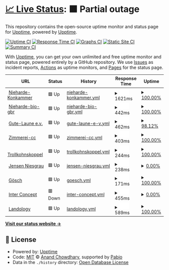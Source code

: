 # [📈 Live Status](https://demo.upptime.js.org): <!--live status--> **🟧 Partial outage**

This repository contains the open-source uptime monitor and status page for [Upptime](https://upptime.js.org), powered by [Upptime](https://github.com/upptime/upptime).

[![Uptime CI](https://github.com/upptime/upptime/workflows/Uptime%20CI/badge.svg)](https://github.com/upptime/upptime/actions?query=workflow%3A%22Uptime+CI%22)
[![Response Time CI](https://github.com/upptime/upptime/workflows/Response%20Time%20CI/badge.svg)](https://github.com/upptime/upptime/actions?query=workflow%3A%22Response+Time+CI%22)
[![Graphs CI](https://github.com/upptime/upptime/workflows/Graphs%20CI/badge.svg)](https://github.com/upptime/upptime/actions?query=workflow%3A%22Graphs+CI%22)
[![Static Site CI](https://github.com/upptime/upptime/workflows/Static%20Site%20CI/badge.svg)](https://github.com/upptime/upptime/actions?query=workflow%3A%22Static+Site+CI%22)
[![Summary CI](https://github.com/upptime/upptime/workflows/Summary%20CI/badge.svg)](https://github.com/upptime/upptime/actions?query=workflow%3A%22Summary+CI%22)

With [Upptime](https://upptime.js.org), you can get your own unlimited and free uptime monitor and status page, powered entirely by a GitHub repository. We use [Issues](https://github.com/upptime/upptime/issues) as incident reports, [Actions](https://github.com/upptime/upptime/actions) as uptime monitors, and [Pages](https://demo.upptime.js.org) for the status page.

<!--start: status pages-->
<!-- This summary is generated by Upptime (https://github.com/upptime/upptime) -->
<!-- Do not edit this manually, your changes will be overwritten -->
<!-- prettier-ignore -->
| URL | Status | History | Response Time | Uptime |
| --- | ------ | ------- | ------------- | ------ |
| <img alt="" src="https://icons.duckduckgo.com/ip3/nieharde-kornkammer.de.ico" height="13"> [Nieharde-Konkammer](https://nieharde-kornkammer.de) | 🟩 Up | [nieharde-konkammer.yml](https://github.com/sneezegray/uptime/commits/HEAD/history/nieharde-konkammer.yml) | <details><summary><img alt="Response time graph" src="./graphs/nieharde-konkammer/response-time-week.png" height="20"> 1621ms</summary><br><a href="https://demo.upptime.js.org/history/nieharde-konkammer"><img alt="Response time 1770" src="https://img.shields.io/endpoint?url=https%3A%2F%2Fraw.githubusercontent.com%2Fsneezegray%2Fuptime%2FHEAD%2Fapi%2Fnieharde-konkammer%2Fresponse-time.json"></a><br><a href="https://demo.upptime.js.org/history/nieharde-konkammer"><img alt="24-hour response time 2100" src="https://img.shields.io/endpoint?url=https%3A%2F%2Fraw.githubusercontent.com%2Fsneezegray%2Fuptime%2FHEAD%2Fapi%2Fnieharde-konkammer%2Fresponse-time-day.json"></a><br><a href="https://demo.upptime.js.org/history/nieharde-konkammer"><img alt="7-day response time 1621" src="https://img.shields.io/endpoint?url=https%3A%2F%2Fraw.githubusercontent.com%2Fsneezegray%2Fuptime%2FHEAD%2Fapi%2Fnieharde-konkammer%2Fresponse-time-week.json"></a><br><a href="https://demo.upptime.js.org/history/nieharde-konkammer"><img alt="30-day response time 1665" src="https://img.shields.io/endpoint?url=https%3A%2F%2Fraw.githubusercontent.com%2Fsneezegray%2Fuptime%2FHEAD%2Fapi%2Fnieharde-konkammer%2Fresponse-time-month.json"></a><br><a href="https://demo.upptime.js.org/history/nieharde-konkammer"><img alt="1-year response time 1770" src="https://img.shields.io/endpoint?url=https%3A%2F%2Fraw.githubusercontent.com%2Fsneezegray%2Fuptime%2FHEAD%2Fapi%2Fnieharde-konkammer%2Fresponse-time-year.json"></a></details> | <details><summary><a href="https://demo.upptime.js.org/history/nieharde-konkammer">100.00%</a></summary><a href="https://demo.upptime.js.org/history/nieharde-konkammer"><img alt="All-time uptime 100.00%" src="https://img.shields.io/endpoint?url=https%3A%2F%2Fraw.githubusercontent.com%2Fsneezegray%2Fuptime%2FHEAD%2Fapi%2Fnieharde-konkammer%2Fuptime.json"></a><br><a href="https://demo.upptime.js.org/history/nieharde-konkammer"><img alt="24-hour uptime 100.00%" src="https://img.shields.io/endpoint?url=https%3A%2F%2Fraw.githubusercontent.com%2Fsneezegray%2Fuptime%2FHEAD%2Fapi%2Fnieharde-konkammer%2Fuptime-day.json"></a><br><a href="https://demo.upptime.js.org/history/nieharde-konkammer"><img alt="7-day uptime 100.00%" src="https://img.shields.io/endpoint?url=https%3A%2F%2Fraw.githubusercontent.com%2Fsneezegray%2Fuptime%2FHEAD%2Fapi%2Fnieharde-konkammer%2Fuptime-week.json"></a><br><a href="https://demo.upptime.js.org/history/nieharde-konkammer"><img alt="30-day uptime 100.00%" src="https://img.shields.io/endpoint?url=https%3A%2F%2Fraw.githubusercontent.com%2Fsneezegray%2Fuptime%2FHEAD%2Fapi%2Fnieharde-konkammer%2Fuptime-month.json"></a><br><a href="https://demo.upptime.js.org/history/nieharde-konkammer"><img alt="1-year uptime 100.00%" src="https://img.shields.io/endpoint?url=https%3A%2F%2Fraw.githubusercontent.com%2Fsneezegray%2Fuptime%2FHEAD%2Fapi%2Fnieharde-konkammer%2Fuptime-year.json"></a></details>
| <img alt="" src="https://icons.duckduckgo.com/ip3/nieharde-bio-gbr.de.ico" height="13"> [Nieharde-bio-gbr](https://Nieharde-bio-gbr.de) | 🟩 Up | [nieharde-bio-gbr.yml](https://github.com/sneezegray/uptime/commits/HEAD/history/nieharde-bio-gbr.yml) | <details><summary><img alt="Response time graph" src="./graphs/nieharde-bio-gbr/response-time-week.png" height="20"> 442ms</summary><br><a href="https://demo.upptime.js.org/history/nieharde-bio-gbr"><img alt="Response time 428" src="https://img.shields.io/endpoint?url=https%3A%2F%2Fraw.githubusercontent.com%2Fsneezegray%2Fuptime%2FHEAD%2Fapi%2Fnieharde-bio-gbr%2Fresponse-time.json"></a><br><a href="https://demo.upptime.js.org/history/nieharde-bio-gbr"><img alt="24-hour response time 248" src="https://img.shields.io/endpoint?url=https%3A%2F%2Fraw.githubusercontent.com%2Fsneezegray%2Fuptime%2FHEAD%2Fapi%2Fnieharde-bio-gbr%2Fresponse-time-day.json"></a><br><a href="https://demo.upptime.js.org/history/nieharde-bio-gbr"><img alt="7-day response time 442" src="https://img.shields.io/endpoint?url=https%3A%2F%2Fraw.githubusercontent.com%2Fsneezegray%2Fuptime%2FHEAD%2Fapi%2Fnieharde-bio-gbr%2Fresponse-time-week.json"></a><br><a href="https://demo.upptime.js.org/history/nieharde-bio-gbr"><img alt="30-day response time 403" src="https://img.shields.io/endpoint?url=https%3A%2F%2Fraw.githubusercontent.com%2Fsneezegray%2Fuptime%2FHEAD%2Fapi%2Fnieharde-bio-gbr%2Fresponse-time-month.json"></a><br><a href="https://demo.upptime.js.org/history/nieharde-bio-gbr"><img alt="1-year response time 428" src="https://img.shields.io/endpoint?url=https%3A%2F%2Fraw.githubusercontent.com%2Fsneezegray%2Fuptime%2FHEAD%2Fapi%2Fnieharde-bio-gbr%2Fresponse-time-year.json"></a></details> | <details><summary><a href="https://demo.upptime.js.org/history/nieharde-bio-gbr">100.00%</a></summary><a href="https://demo.upptime.js.org/history/nieharde-bio-gbr"><img alt="All-time uptime 99.98%" src="https://img.shields.io/endpoint?url=https%3A%2F%2Fraw.githubusercontent.com%2Fsneezegray%2Fuptime%2FHEAD%2Fapi%2Fnieharde-bio-gbr%2Fuptime.json"></a><br><a href="https://demo.upptime.js.org/history/nieharde-bio-gbr"><img alt="24-hour uptime 100.00%" src="https://img.shields.io/endpoint?url=https%3A%2F%2Fraw.githubusercontent.com%2Fsneezegray%2Fuptime%2FHEAD%2Fapi%2Fnieharde-bio-gbr%2Fuptime-day.json"></a><br><a href="https://demo.upptime.js.org/history/nieharde-bio-gbr"><img alt="7-day uptime 100.00%" src="https://img.shields.io/endpoint?url=https%3A%2F%2Fraw.githubusercontent.com%2Fsneezegray%2Fuptime%2FHEAD%2Fapi%2Fnieharde-bio-gbr%2Fuptime-week.json"></a><br><a href="https://demo.upptime.js.org/history/nieharde-bio-gbr"><img alt="30-day uptime 100.00%" src="https://img.shields.io/endpoint?url=https%3A%2F%2Fraw.githubusercontent.com%2Fsneezegray%2Fuptime%2FHEAD%2Fapi%2Fnieharde-bio-gbr%2Fuptime-month.json"></a><br><a href="https://demo.upptime.js.org/history/nieharde-bio-gbr"><img alt="1-year uptime 99.98%" src="https://img.shields.io/endpoint?url=https%3A%2F%2Fraw.githubusercontent.com%2Fsneezegray%2Fuptime%2FHEAD%2Fapi%2Fnieharde-bio-gbr%2Fuptime-year.json"></a></details>
| <img alt="" src="https://icons.duckduckgo.com/ip3/gute-laune.org.ico" height="13"> [Gute-Laune e.v.](https://gute-laune.org) | 🟩 Up | [gute-laune-e-v.yml](https://github.com/sneezegray/uptime/commits/HEAD/history/gute-laune-e-v.yml) | <details><summary><img alt="Response time graph" src="./graphs/gute-laune-e-v/response-time-week.png" height="20"> 462ms</summary><br><a href="https://demo.upptime.js.org/history/gute-laune-e-v"><img alt="Response time 465" src="https://img.shields.io/endpoint?url=https%3A%2F%2Fraw.githubusercontent.com%2Fsneezegray%2Fuptime%2FHEAD%2Fapi%2Fgute-laune-e-v%2Fresponse-time.json"></a><br><a href="https://demo.upptime.js.org/history/gute-laune-e-v"><img alt="24-hour response time 608" src="https://img.shields.io/endpoint?url=https%3A%2F%2Fraw.githubusercontent.com%2Fsneezegray%2Fuptime%2FHEAD%2Fapi%2Fgute-laune-e-v%2Fresponse-time-day.json"></a><br><a href="https://demo.upptime.js.org/history/gute-laune-e-v"><img alt="7-day response time 462" src="https://img.shields.io/endpoint?url=https%3A%2F%2Fraw.githubusercontent.com%2Fsneezegray%2Fuptime%2FHEAD%2Fapi%2Fgute-laune-e-v%2Fresponse-time-week.json"></a><br><a href="https://demo.upptime.js.org/history/gute-laune-e-v"><img alt="30-day response time 485" src="https://img.shields.io/endpoint?url=https%3A%2F%2Fraw.githubusercontent.com%2Fsneezegray%2Fuptime%2FHEAD%2Fapi%2Fgute-laune-e-v%2Fresponse-time-month.json"></a><br><a href="https://demo.upptime.js.org/history/gute-laune-e-v"><img alt="1-year response time 465" src="https://img.shields.io/endpoint?url=https%3A%2F%2Fraw.githubusercontent.com%2Fsneezegray%2Fuptime%2FHEAD%2Fapi%2Fgute-laune-e-v%2Fresponse-time-year.json"></a></details> | <details><summary><a href="https://demo.upptime.js.org/history/gute-laune-e-v">98.12%</a></summary><a href="https://demo.upptime.js.org/history/gute-laune-e-v"><img alt="All-time uptime 99.89%" src="https://img.shields.io/endpoint?url=https%3A%2F%2Fraw.githubusercontent.com%2Fsneezegray%2Fuptime%2FHEAD%2Fapi%2Fgute-laune-e-v%2Fuptime.json"></a><br><a href="https://demo.upptime.js.org/history/gute-laune-e-v"><img alt="24-hour uptime 100.00%" src="https://img.shields.io/endpoint?url=https%3A%2F%2Fraw.githubusercontent.com%2Fsneezegray%2Fuptime%2FHEAD%2Fapi%2Fgute-laune-e-v%2Fuptime-day.json"></a><br><a href="https://demo.upptime.js.org/history/gute-laune-e-v"><img alt="7-day uptime 98.12%" src="https://img.shields.io/endpoint?url=https%3A%2F%2Fraw.githubusercontent.com%2Fsneezegray%2Fuptime%2FHEAD%2Fapi%2Fgute-laune-e-v%2Fuptime-week.json"></a><br><a href="https://demo.upptime.js.org/history/gute-laune-e-v"><img alt="30-day uptime 99.57%" src="https://img.shields.io/endpoint?url=https%3A%2F%2Fraw.githubusercontent.com%2Fsneezegray%2Fuptime%2FHEAD%2Fapi%2Fgute-laune-e-v%2Fuptime-month.json"></a><br><a href="https://demo.upptime.js.org/history/gute-laune-e-v"><img alt="1-year uptime 99.89%" src="https://img.shields.io/endpoint?url=https%3A%2F%2Fraw.githubusercontent.com%2Fsneezegray%2Fuptime%2FHEAD%2Fapi%2Fgute-laune-e-v%2Fuptime-year.json"></a></details>
| <img alt="" src="https://icons.duckduckgo.com/ip3/zimmerei-cc.de.ico" height="13"> [Zimmerei-cc](https://zimmerei-cc.de) | 🟩 Up | [zimmerei-cc.yml](https://github.com/sneezegray/uptime/commits/HEAD/history/zimmerei-cc.yml) | <details><summary><img alt="Response time graph" src="./graphs/zimmerei-cc/response-time-week.png" height="20"> 403ms</summary><br><a href="https://demo.upptime.js.org/history/zimmerei-cc"><img alt="Response time 390" src="https://img.shields.io/endpoint?url=https%3A%2F%2Fraw.githubusercontent.com%2Fsneezegray%2Fuptime%2FHEAD%2Fapi%2Fzimmerei-cc%2Fresponse-time.json"></a><br><a href="https://demo.upptime.js.org/history/zimmerei-cc"><img alt="24-hour response time 423" src="https://img.shields.io/endpoint?url=https%3A%2F%2Fraw.githubusercontent.com%2Fsneezegray%2Fuptime%2FHEAD%2Fapi%2Fzimmerei-cc%2Fresponse-time-day.json"></a><br><a href="https://demo.upptime.js.org/history/zimmerei-cc"><img alt="7-day response time 403" src="https://img.shields.io/endpoint?url=https%3A%2F%2Fraw.githubusercontent.com%2Fsneezegray%2Fuptime%2FHEAD%2Fapi%2Fzimmerei-cc%2Fresponse-time-week.json"></a><br><a href="https://demo.upptime.js.org/history/zimmerei-cc"><img alt="30-day response time 396" src="https://img.shields.io/endpoint?url=https%3A%2F%2Fraw.githubusercontent.com%2Fsneezegray%2Fuptime%2FHEAD%2Fapi%2Fzimmerei-cc%2Fresponse-time-month.json"></a><br><a href="https://demo.upptime.js.org/history/zimmerei-cc"><img alt="1-year response time 390" src="https://img.shields.io/endpoint?url=https%3A%2F%2Fraw.githubusercontent.com%2Fsneezegray%2Fuptime%2FHEAD%2Fapi%2Fzimmerei-cc%2Fresponse-time-year.json"></a></details> | <details><summary><a href="https://demo.upptime.js.org/history/zimmerei-cc">100.00%</a></summary><a href="https://demo.upptime.js.org/history/zimmerei-cc"><img alt="All-time uptime 100.00%" src="https://img.shields.io/endpoint?url=https%3A%2F%2Fraw.githubusercontent.com%2Fsneezegray%2Fuptime%2FHEAD%2Fapi%2Fzimmerei-cc%2Fuptime.json"></a><br><a href="https://demo.upptime.js.org/history/zimmerei-cc"><img alt="24-hour uptime 100.00%" src="https://img.shields.io/endpoint?url=https%3A%2F%2Fraw.githubusercontent.com%2Fsneezegray%2Fuptime%2FHEAD%2Fapi%2Fzimmerei-cc%2Fuptime-day.json"></a><br><a href="https://demo.upptime.js.org/history/zimmerei-cc"><img alt="7-day uptime 100.00%" src="https://img.shields.io/endpoint?url=https%3A%2F%2Fraw.githubusercontent.com%2Fsneezegray%2Fuptime%2FHEAD%2Fapi%2Fzimmerei-cc%2Fuptime-week.json"></a><br><a href="https://demo.upptime.js.org/history/zimmerei-cc"><img alt="30-day uptime 100.00%" src="https://img.shields.io/endpoint?url=https%3A%2F%2Fraw.githubusercontent.com%2Fsneezegray%2Fuptime%2FHEAD%2Fapi%2Fzimmerei-cc%2Fuptime-month.json"></a><br><a href="https://demo.upptime.js.org/history/zimmerei-cc"><img alt="1-year uptime 100.00%" src="https://img.shields.io/endpoint?url=https%3A%2F%2Fraw.githubusercontent.com%2Fsneezegray%2Fuptime%2FHEAD%2Fapi%2Fzimmerei-cc%2Fuptime-year.json"></a></details>
| <img alt="" src="https://icons.duckduckgo.com/ip3/trollkohnskoppel.de.ico" height="13"> [Trollkohnskoppel](https://trollkohnskoppel.de) | 🟩 Up | [trollkohnskoppel.yml](https://github.com/sneezegray/uptime/commits/HEAD/history/trollkohnskoppel.yml) | <details><summary><img alt="Response time graph" src="./graphs/trollkohnskoppel/response-time-week.png" height="20"> 244ms</summary><br><a href="https://demo.upptime.js.org/history/trollkohnskoppel"><img alt="Response time 264" src="https://img.shields.io/endpoint?url=https%3A%2F%2Fraw.githubusercontent.com%2Fsneezegray%2Fuptime%2FHEAD%2Fapi%2Ftrollkohnskoppel%2Fresponse-time.json"></a><br><a href="https://demo.upptime.js.org/history/trollkohnskoppel"><img alt="24-hour response time 235" src="https://img.shields.io/endpoint?url=https%3A%2F%2Fraw.githubusercontent.com%2Fsneezegray%2Fuptime%2FHEAD%2Fapi%2Ftrollkohnskoppel%2Fresponse-time-day.json"></a><br><a href="https://demo.upptime.js.org/history/trollkohnskoppel"><img alt="7-day response time 244" src="https://img.shields.io/endpoint?url=https%3A%2F%2Fraw.githubusercontent.com%2Fsneezegray%2Fuptime%2FHEAD%2Fapi%2Ftrollkohnskoppel%2Fresponse-time-week.json"></a><br><a href="https://demo.upptime.js.org/history/trollkohnskoppel"><img alt="30-day response time 250" src="https://img.shields.io/endpoint?url=https%3A%2F%2Fraw.githubusercontent.com%2Fsneezegray%2Fuptime%2FHEAD%2Fapi%2Ftrollkohnskoppel%2Fresponse-time-month.json"></a><br><a href="https://demo.upptime.js.org/history/trollkohnskoppel"><img alt="1-year response time 264" src="https://img.shields.io/endpoint?url=https%3A%2F%2Fraw.githubusercontent.com%2Fsneezegray%2Fuptime%2FHEAD%2Fapi%2Ftrollkohnskoppel%2Fresponse-time-year.json"></a></details> | <details><summary><a href="https://demo.upptime.js.org/history/trollkohnskoppel">100.00%</a></summary><a href="https://demo.upptime.js.org/history/trollkohnskoppel"><img alt="All-time uptime 100.00%" src="https://img.shields.io/endpoint?url=https%3A%2F%2Fraw.githubusercontent.com%2Fsneezegray%2Fuptime%2FHEAD%2Fapi%2Ftrollkohnskoppel%2Fuptime.json"></a><br><a href="https://demo.upptime.js.org/history/trollkohnskoppel"><img alt="24-hour uptime 100.00%" src="https://img.shields.io/endpoint?url=https%3A%2F%2Fraw.githubusercontent.com%2Fsneezegray%2Fuptime%2FHEAD%2Fapi%2Ftrollkohnskoppel%2Fuptime-day.json"></a><br><a href="https://demo.upptime.js.org/history/trollkohnskoppel"><img alt="7-day uptime 100.00%" src="https://img.shields.io/endpoint?url=https%3A%2F%2Fraw.githubusercontent.com%2Fsneezegray%2Fuptime%2FHEAD%2Fapi%2Ftrollkohnskoppel%2Fuptime-week.json"></a><br><a href="https://demo.upptime.js.org/history/trollkohnskoppel"><img alt="30-day uptime 100.00%" src="https://img.shields.io/endpoint?url=https%3A%2F%2Fraw.githubusercontent.com%2Fsneezegray%2Fuptime%2FHEAD%2Fapi%2Ftrollkohnskoppel%2Fuptime-month.json"></a><br><a href="https://demo.upptime.js.org/history/trollkohnskoppel"><img alt="1-year uptime 100.00%" src="https://img.shields.io/endpoint?url=https%3A%2F%2Fraw.githubusercontent.com%2Fsneezegray%2Fuptime%2FHEAD%2Fapi%2Ftrollkohnskoppel%2Fuptime-year.json"></a></details>
| <img alt="" src="https://icons.duckduckgo.com/ip3/jensen-niesgrau.de.ico" height="13"> [Jensen Niesgrau](https://jensen-niesgrau.de) | 🟩 Up | [jensen-niesgrau.yml](https://github.com/sneezegray/uptime/commits/HEAD/history/jensen-niesgrau.yml) | <details><summary><img alt="Response time graph" src="./graphs/jensen-niesgrau/response-time-week.png" height="20"> 238ms</summary><br><a href="https://demo.upptime.js.org/history/jensen-niesgrau"><img alt="Response time 269" src="https://img.shields.io/endpoint?url=https%3A%2F%2Fraw.githubusercontent.com%2Fsneezegray%2Fuptime%2FHEAD%2Fapi%2Fjensen-niesgrau%2Fresponse-time.json"></a><br><a href="https://demo.upptime.js.org/history/jensen-niesgrau"><img alt="24-hour response time 238" src="https://img.shields.io/endpoint?url=https%3A%2F%2Fraw.githubusercontent.com%2Fsneezegray%2Fuptime%2FHEAD%2Fapi%2Fjensen-niesgrau%2Fresponse-time-day.json"></a><br><a href="https://demo.upptime.js.org/history/jensen-niesgrau"><img alt="7-day response time 238" src="https://img.shields.io/endpoint?url=https%3A%2F%2Fraw.githubusercontent.com%2Fsneezegray%2Fuptime%2FHEAD%2Fapi%2Fjensen-niesgrau%2Fresponse-time-week.json"></a><br><a href="https://demo.upptime.js.org/history/jensen-niesgrau"><img alt="30-day response time 238" src="https://img.shields.io/endpoint?url=https%3A%2F%2Fraw.githubusercontent.com%2Fsneezegray%2Fuptime%2FHEAD%2Fapi%2Fjensen-niesgrau%2Fresponse-time-month.json"></a><br><a href="https://demo.upptime.js.org/history/jensen-niesgrau"><img alt="1-year response time 269" src="https://img.shields.io/endpoint?url=https%3A%2F%2Fraw.githubusercontent.com%2Fsneezegray%2Fuptime%2FHEAD%2Fapi%2Fjensen-niesgrau%2Fresponse-time-year.json"></a></details> | <details><summary><a href="https://demo.upptime.js.org/history/jensen-niesgrau">0.00%</a></summary><a href="https://demo.upptime.js.org/history/jensen-niesgrau"><img alt="All-time uptime 75.38%" src="https://img.shields.io/endpoint?url=https%3A%2F%2Fraw.githubusercontent.com%2Fsneezegray%2Fuptime%2FHEAD%2Fapi%2Fjensen-niesgrau%2Fuptime.json"></a><br><a href="https://demo.upptime.js.org/history/jensen-niesgrau"><img alt="24-hour uptime 0.01%" src="https://img.shields.io/endpoint?url=https%3A%2F%2Fraw.githubusercontent.com%2Fsneezegray%2Fuptime%2FHEAD%2Fapi%2Fjensen-niesgrau%2Fuptime-day.json"></a><br><a href="https://demo.upptime.js.org/history/jensen-niesgrau"><img alt="7-day uptime 0.00%" src="https://img.shields.io/endpoint?url=https%3A%2F%2Fraw.githubusercontent.com%2Fsneezegray%2Fuptime%2FHEAD%2Fapi%2Fjensen-niesgrau%2Fuptime-week.json"></a><br><a href="https://demo.upptime.js.org/history/jensen-niesgrau"><img alt="30-day uptime 0.99%" src="https://img.shields.io/endpoint?url=https%3A%2F%2Fraw.githubusercontent.com%2Fsneezegray%2Fuptime%2FHEAD%2Fapi%2Fjensen-niesgrau%2Fuptime-month.json"></a><br><a href="https://demo.upptime.js.org/history/jensen-niesgrau"><img alt="1-year uptime 75.38%" src="https://img.shields.io/endpoint?url=https%3A%2F%2Fraw.githubusercontent.com%2Fsneezegray%2Fuptime%2FHEAD%2Fapi%2Fjensen-niesgrau%2Fuptime-year.json"></a></details>
| <img alt="" src="https://icons.duckduckgo.com/ip3/goesch.shop.ico" height="13"> [Gösch](https://goesch.shop) | 🟩 Up | [goesch.yml](https://github.com/sneezegray/uptime/commits/HEAD/history/goesch.yml) | <details><summary><img alt="Response time graph" src="./graphs/goesch/response-time-week.png" height="20"> 171ms</summary><br><a href="https://demo.upptime.js.org/history/goesch"><img alt="Response time 178" src="https://img.shields.io/endpoint?url=https%3A%2F%2Fraw.githubusercontent.com%2Fsneezegray%2Fuptime%2FHEAD%2Fapi%2Fgoesch%2Fresponse-time.json"></a><br><a href="https://demo.upptime.js.org/history/goesch"><img alt="24-hour response time 266" src="https://img.shields.io/endpoint?url=https%3A%2F%2Fraw.githubusercontent.com%2Fsneezegray%2Fuptime%2FHEAD%2Fapi%2Fgoesch%2Fresponse-time-day.json"></a><br><a href="https://demo.upptime.js.org/history/goesch"><img alt="7-day response time 171" src="https://img.shields.io/endpoint?url=https%3A%2F%2Fraw.githubusercontent.com%2Fsneezegray%2Fuptime%2FHEAD%2Fapi%2Fgoesch%2Fresponse-time-week.json"></a><br><a href="https://demo.upptime.js.org/history/goesch"><img alt="30-day response time 163" src="https://img.shields.io/endpoint?url=https%3A%2F%2Fraw.githubusercontent.com%2Fsneezegray%2Fuptime%2FHEAD%2Fapi%2Fgoesch%2Fresponse-time-month.json"></a><br><a href="https://demo.upptime.js.org/history/goesch"><img alt="1-year response time 178" src="https://img.shields.io/endpoint?url=https%3A%2F%2Fraw.githubusercontent.com%2Fsneezegray%2Fuptime%2FHEAD%2Fapi%2Fgoesch%2Fresponse-time-year.json"></a></details> | <details><summary><a href="https://demo.upptime.js.org/history/goesch">100.00%</a></summary><a href="https://demo.upptime.js.org/history/goesch"><img alt="All-time uptime 100.00%" src="https://img.shields.io/endpoint?url=https%3A%2F%2Fraw.githubusercontent.com%2Fsneezegray%2Fuptime%2FHEAD%2Fapi%2Fgoesch%2Fuptime.json"></a><br><a href="https://demo.upptime.js.org/history/goesch"><img alt="24-hour uptime 100.00%" src="https://img.shields.io/endpoint?url=https%3A%2F%2Fraw.githubusercontent.com%2Fsneezegray%2Fuptime%2FHEAD%2Fapi%2Fgoesch%2Fuptime-day.json"></a><br><a href="https://demo.upptime.js.org/history/goesch"><img alt="7-day uptime 100.00%" src="https://img.shields.io/endpoint?url=https%3A%2F%2Fraw.githubusercontent.com%2Fsneezegray%2Fuptime%2FHEAD%2Fapi%2Fgoesch%2Fuptime-week.json"></a><br><a href="https://demo.upptime.js.org/history/goesch"><img alt="30-day uptime 100.00%" src="https://img.shields.io/endpoint?url=https%3A%2F%2Fraw.githubusercontent.com%2Fsneezegray%2Fuptime%2FHEAD%2Fapi%2Fgoesch%2Fuptime-month.json"></a><br><a href="https://demo.upptime.js.org/history/goesch"><img alt="1-year uptime 100.00%" src="https://img.shields.io/endpoint?url=https%3A%2F%2Fraw.githubusercontent.com%2Fsneezegray%2Fuptime%2FHEAD%2Fapi%2Fgoesch%2Fuptime-year.json"></a></details>
| <img alt="" src="https://icons.duckduckgo.com/ip3/inter-concept.org.ico" height="13"> [Inter Concept](https://inter-concept.org/) | 🟥 Down | [inter-concept.yml](https://github.com/sneezegray/uptime/commits/HEAD/history/inter-concept.yml) | <details><summary><img alt="Response time graph" src="./graphs/inter-concept/response-time-week.png" height="20"> 455ms</summary><br><a href="https://demo.upptime.js.org/history/inter-concept"><img alt="Response time 492" src="https://img.shields.io/endpoint?url=https%3A%2F%2Fraw.githubusercontent.com%2Fsneezegray%2Fuptime%2FHEAD%2Fapi%2Finter-concept%2Fresponse-time.json"></a><br><a href="https://demo.upptime.js.org/history/inter-concept"><img alt="24-hour response time 555" src="https://img.shields.io/endpoint?url=https%3A%2F%2Fraw.githubusercontent.com%2Fsneezegray%2Fuptime%2FHEAD%2Fapi%2Finter-concept%2Fresponse-time-day.json"></a><br><a href="https://demo.upptime.js.org/history/inter-concept"><img alt="7-day response time 455" src="https://img.shields.io/endpoint?url=https%3A%2F%2Fraw.githubusercontent.com%2Fsneezegray%2Fuptime%2FHEAD%2Fapi%2Finter-concept%2Fresponse-time-week.json"></a><br><a href="https://demo.upptime.js.org/history/inter-concept"><img alt="30-day response time 454" src="https://img.shields.io/endpoint?url=https%3A%2F%2Fraw.githubusercontent.com%2Fsneezegray%2Fuptime%2FHEAD%2Fapi%2Finter-concept%2Fresponse-time-month.json"></a><br><a href="https://demo.upptime.js.org/history/inter-concept"><img alt="1-year response time 492" src="https://img.shields.io/endpoint?url=https%3A%2F%2Fraw.githubusercontent.com%2Fsneezegray%2Fuptime%2FHEAD%2Fapi%2Finter-concept%2Fresponse-time-year.json"></a></details> | <details><summary><a href="https://demo.upptime.js.org/history/inter-concept">0.00%</a></summary><a href="https://demo.upptime.js.org/history/inter-concept"><img alt="All-time uptime 34.04%" src="https://img.shields.io/endpoint?url=https%3A%2F%2Fraw.githubusercontent.com%2Fsneezegray%2Fuptime%2FHEAD%2Fapi%2Finter-concept%2Fuptime.json"></a><br><a href="https://demo.upptime.js.org/history/inter-concept"><img alt="24-hour uptime 0.00%" src="https://img.shields.io/endpoint?url=https%3A%2F%2Fraw.githubusercontent.com%2Fsneezegray%2Fuptime%2FHEAD%2Fapi%2Finter-concept%2Fuptime-day.json"></a><br><a href="https://demo.upptime.js.org/history/inter-concept"><img alt="7-day uptime 0.00%" src="https://img.shields.io/endpoint?url=https%3A%2F%2Fraw.githubusercontent.com%2Fsneezegray%2Fuptime%2FHEAD%2Fapi%2Finter-concept%2Fuptime-week.json"></a><br><a href="https://demo.upptime.js.org/history/inter-concept"><img alt="30-day uptime 0.00%" src="https://img.shields.io/endpoint?url=https%3A%2F%2Fraw.githubusercontent.com%2Fsneezegray%2Fuptime%2FHEAD%2Fapi%2Finter-concept%2Fuptime-month.json"></a><br><a href="https://demo.upptime.js.org/history/inter-concept"><img alt="1-year uptime 34.04%" src="https://img.shields.io/endpoint?url=https%3A%2F%2Fraw.githubusercontent.com%2Fsneezegray%2Fuptime%2FHEAD%2Fapi%2Finter-concept%2Fuptime-year.json"></a></details>
| <img alt="" src="https://icons.duckduckgo.com/ip3/landology.me.ico" height="13"> [Landology](https://landology.me/) | 🟩 Up | [landology.yml](https://github.com/sneezegray/uptime/commits/HEAD/history/landology.yml) | <details><summary><img alt="Response time graph" src="./graphs/landology/response-time-week.png" height="20"> 589ms</summary><br><a href="https://demo.upptime.js.org/history/landology"><img alt="Response time 698" src="https://img.shields.io/endpoint?url=https%3A%2F%2Fraw.githubusercontent.com%2Fsneezegray%2Fuptime%2FHEAD%2Fapi%2Flandology%2Fresponse-time.json"></a><br><a href="https://demo.upptime.js.org/history/landology"><img alt="24-hour response time 814" src="https://img.shields.io/endpoint?url=https%3A%2F%2Fraw.githubusercontent.com%2Fsneezegray%2Fuptime%2FHEAD%2Fapi%2Flandology%2Fresponse-time-day.json"></a><br><a href="https://demo.upptime.js.org/history/landology"><img alt="7-day response time 589" src="https://img.shields.io/endpoint?url=https%3A%2F%2Fraw.githubusercontent.com%2Fsneezegray%2Fuptime%2FHEAD%2Fapi%2Flandology%2Fresponse-time-week.json"></a><br><a href="https://demo.upptime.js.org/history/landology"><img alt="30-day response time 665" src="https://img.shields.io/endpoint?url=https%3A%2F%2Fraw.githubusercontent.com%2Fsneezegray%2Fuptime%2FHEAD%2Fapi%2Flandology%2Fresponse-time-month.json"></a><br><a href="https://demo.upptime.js.org/history/landology"><img alt="1-year response time 698" src="https://img.shields.io/endpoint?url=https%3A%2F%2Fraw.githubusercontent.com%2Fsneezegray%2Fuptime%2FHEAD%2Fapi%2Flandology%2Fresponse-time-year.json"></a></details> | <details><summary><a href="https://demo.upptime.js.org/history/landology">100.00%</a></summary><a href="https://demo.upptime.js.org/history/landology"><img alt="All-time uptime 69.17%" src="https://img.shields.io/endpoint?url=https%3A%2F%2Fraw.githubusercontent.com%2Fsneezegray%2Fuptime%2FHEAD%2Fapi%2Flandology%2Fuptime.json"></a><br><a href="https://demo.upptime.js.org/history/landology"><img alt="24-hour uptime 100.00%" src="https://img.shields.io/endpoint?url=https%3A%2F%2Fraw.githubusercontent.com%2Fsneezegray%2Fuptime%2FHEAD%2Fapi%2Flandology%2Fuptime-day.json"></a><br><a href="https://demo.upptime.js.org/history/landology"><img alt="7-day uptime 100.00%" src="https://img.shields.io/endpoint?url=https%3A%2F%2Fraw.githubusercontent.com%2Fsneezegray%2Fuptime%2FHEAD%2Fapi%2Flandology%2Fuptime-week.json"></a><br><a href="https://demo.upptime.js.org/history/landology"><img alt="30-day uptime 100.00%" src="https://img.shields.io/endpoint?url=https%3A%2F%2Fraw.githubusercontent.com%2Fsneezegray%2Fuptime%2FHEAD%2Fapi%2Flandology%2Fuptime-month.json"></a><br><a href="https://demo.upptime.js.org/history/landology"><img alt="1-year uptime 69.17%" src="https://img.shields.io/endpoint?url=https%3A%2F%2Fraw.githubusercontent.com%2Fsneezegray%2Fuptime%2FHEAD%2Fapi%2Flandology%2Fuptime-year.json"></a></details>

<!--end: status pages-->

[**Visit our status website →**](https://demo.upptime.js.org)

## 📄 License

- Powered by: [Upptime](https://github.com/upptime/upptime)
- Code: [MIT](./LICENSE) © [Anand Chowdhary](https://anandchowdhary.com), supported by [Pabio](https://pabio.com)
- Data in the `./history` directory: [Open Database License](https://opendatacommons.org/licenses/odbl/1-0/)
